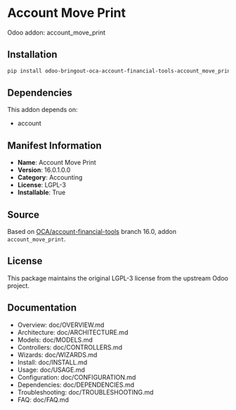 # Account Move Print

Odoo addon: account_move_print

## Installation

```bash
pip install odoo-bringout-oca-account-financial-tools-account_move_print
```

## Dependencies

This addon depends on:
- account

## Manifest Information

- **Name**: Account Move Print
- **Version**: 16.0.1.0.0
- **Category**: Accounting
- **License**: LGPL-3
- **Installable**: True

## Source

Based on [OCA/account-financial-tools](https://github.com/OCA/account-financial-tools) branch 16.0, addon `account_move_print`.

## License

This package maintains the original LGPL-3 license from the upstream Odoo project.

## Documentation

- Overview: doc/OVERVIEW.md
- Architecture: doc/ARCHITECTURE.md
- Models: doc/MODELS.md
- Controllers: doc/CONTROLLERS.md
- Wizards: doc/WIZARDS.md
- Install: doc/INSTALL.md
- Usage: doc/USAGE.md
- Configuration: doc/CONFIGURATION.md
- Dependencies: doc/DEPENDENCIES.md
- Troubleshooting: doc/TROUBLESHOOTING.md
- FAQ: doc/FAQ.md
